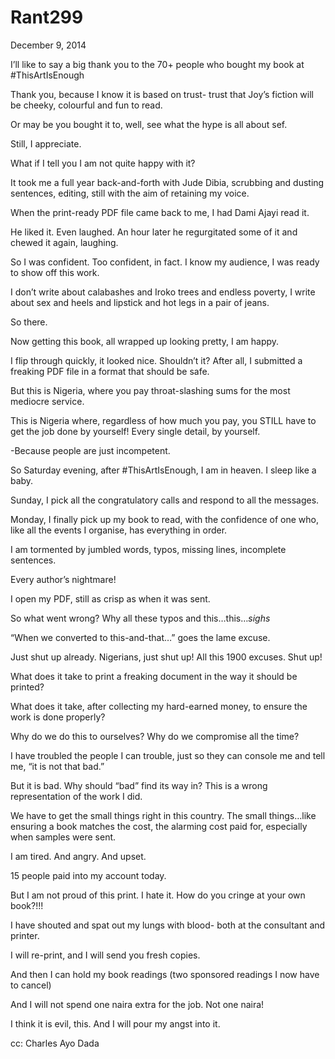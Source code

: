 # Rant299


December 9, 2014


I’ll like to say a big thank you to the 70+ people who bought my book at #ThisArtIsEnough

Thank you, because I know it is based on trust- trust that Joy’s fiction will be cheeky, colourful and fun to read. 

Or may be you bought it to, well, see what the hype is all about sef.

Still, I appreciate.

What if I tell you I am not quite happy with it?

It took me a full year back-and-forth with Jude Dibia, scrubbing and dusting sentences, editing, still with the aim of retaining my voice.

When the print-ready PDF file came back to me, I had Dami Ajayi read it. 

He liked it. Even laughed. An hour later he regurgitated some of it and chewed it again, laughing.

So I was confident. Too confident, in fact. I know my audience, I was ready to show off this work.

I don’t write about calabashes and Iroko trees and endless poverty, I write about sex and heels and lipstick and hot legs in a pair of jeans.

So there.

Now getting this book, all wrapped up looking pretty, I am happy.

I flip through quickly, it looked nice. Shouldn’t it? After all, I submitted a freaking PDF file in a format that should be safe.

But this is Nigeria, where you pay throat-slashing sums for the most mediocre service. 

This is Nigeria where, regardless of how much you pay, you STILL have to get the job done by yourself! Every single detail, by yourself.

-Because people are just incompetent.

So Saturday evening, after #ThisArtIsEnough, I am in heaven. I sleep like a baby. 

Sunday, I pick all the congratulatory calls and respond to all the messages.

Monday, I finally pick up my book to read, with the confidence of one who, like all the events I organise, has everything in order.

I am tormented by jumbled words, typos, missing lines, incomplete sentences.

Every author’s nightmare!

I open my PDF, still as crisp as when it was sent.

So what went wrong? Why all these typos and this…this…*sighs*

“When we converted to this-and-that…” goes the lame excuse.

Just shut up already. Nigerians, just shut up! All this 1900 excuses. Shut up! 

What does it take to print a freaking document in the way it should be printed?

What does it take, after collecting my hard-earned money, to ensure the work is done properly?

Why do we do this to ourselves? Why do we compromise all the time?

I have troubled the people I can trouble, just so they can console me and tell me, “it is not that bad.”

But it is bad. Why should “bad” find its way in? This is a wrong representation of the work I did.

We have to get the small things right in this country. The small things…like ensuring a book matches the cost, the alarming cost paid for, especially when samples were sent.

I am tired. And angry. And upset.

15 people paid into my account today.

But I am not proud of this print. I hate it. How do you cringe at your own book?!!!

I have shouted and spat out my lungs with blood- both at the consultant and printer.

I will re-print, and I will send you fresh copies.

And then I can hold my book readings (two sponsored readings I now have to cancel)

And I will not spend one naira extra for the job. Not one naira! 

I think it is evil, this. And I will pour my angst into it.

cc: Charles Ayo Dada